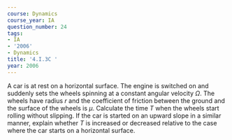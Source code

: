 ```yaml
---
course: Dynamics
course_year: IA
question_number: 24
tags:
- IA
- '2006'
- Dynamics
title: '4.I.3C '
year: 2006
---
```



A car is at rest on a horizontal surface. The engine is switched on and suddenly sets the wheels spinning at a constant angular velocity $\Omega$. The wheels have radius $r$ and the coefficient of friction between the ground and the surface of the wheels is $\mu$. Calculate the time $T$ when the wheels start rolling without slipping. If the car is started on an upward slope in a similar manner, explain whether $T$ is increased or decreased relative to the case where the car starts on a horizontal surface.